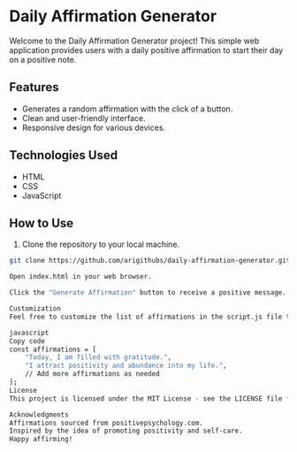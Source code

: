 # Daily Affirmation Generator

Welcome to the Daily Affirmation Generator project! This simple web application provides users with a daily positive affirmation to start their day on a positive note.

## Features

- Generates a random affirmation with the click of a button.
- Clean and user-friendly interface.
- Responsive design for various devices.

## Technologies Used

- HTML
- CSS
- JavaScript

## How to Use

1. Clone the repository to your local machine.

```bash
git clone https://github.com/arigithubs/daily-affirmation-generator.git

Open index.html in your web browser.

Click the "Generate Affirmation" button to receive a positive message.

Customization
Feel free to customize the list of affirmations in the script.js file to tailor the experience to your preferences or the preferences of your target audience.

javascript
Copy code
const affirmations = [
    "Today, I am filled with gratitude.",
    "I attract positivity and abundance into my life.",
    // Add more affirmations as needed
];
License
This project is licensed under the MIT License - see the LICENSE file for details.

Acknowledgments
Affirmations sourced from positivepsychology.com.
Inspired by the idea of promoting positivity and self-care.
Happy affirming!